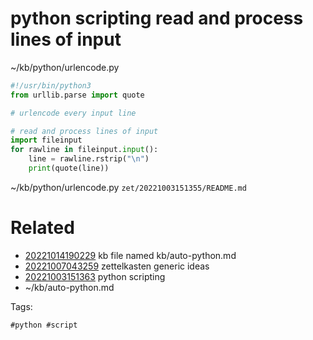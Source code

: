 # python scripting read and process lines of input
~/kb/python/urlencode.py
```python
#!/usr/bin/python3
from urllib.parse import quote

# urlencode every input line

# read and process lines of input
import fileinput
for rawline in fileinput.input():
    line = rawline.rstrip("\n")
    print(quote(line))
```

~/kb/python/urlencode.py
` zet/20221003151355/README.md `

# Related

- [20221014190229](/zet/20221014190229/README.md) kb file named kb/auto-python.md
- [20221007043259](/zet/20221007043259/README.md) zettelkasten generic ideas
- [20221003151363](/zet/20221003151363/README.md) python scripting
- ~/kb/auto-python.md

Tags:

    #python #script 
